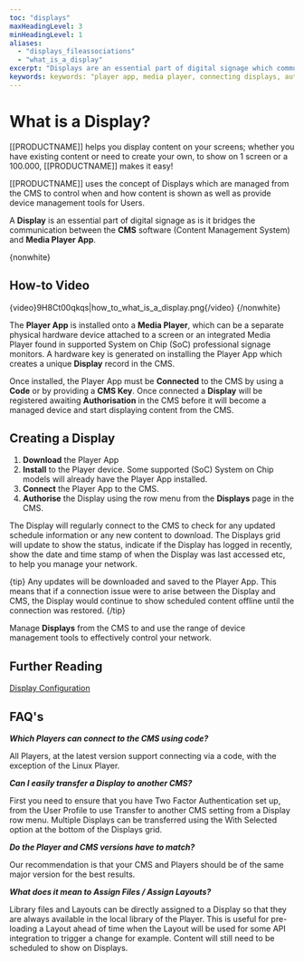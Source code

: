 ```yaml
---
toc: "displays"
maxHeadingLevel: 3
minHeadingLevel: 1
aliases:
  - "displays_fileassociations"
  - "what_is_a_display"      
excerpt: "Displays are an essential part of digital signage which communicate between the CMS and Media Player App"
keywords: keywords: "player app, media player, connecting displays, authorising displays, transfer display, assign files, assign layouts"
---
```


# What is a Display?

[[PRODUCTNAME]] helps you display content on your screens; whether you have existing content or need to create your own, to show on 1 screen or a 100.000, [[PRODUCTNAME]] makes it easy!

[[PRODUCTNAME]] uses the concept of Displays which are managed from the CMS to control when and how content is shown as well as provide device management tools for Users.

A **Display** is an essential part of digital signage as is it bridges the communication between the **CMS** software (Content Management System) and **Media Player App**. 

{nonwhite}

## How-to Video

{video}9H8Ct00qkqs|how_to_what_is_a_display.png{/video}
{/nonwhite}

The **Player App** is installed onto a **Media Player**, which can be a separate physical hardware device attached to a screen or an integrated Media Player found in supported System on Chip (SoC) professional signage monitors. A hardware key is generated on installing the Player App which creates a unique **Display** record in the CMS.

Once installed, the Player App must be **Connected** to the CMS by using a **Code** or by providing a **CMS Key**. Once connected a **Display** will be registered awaiting **Authorisation** in the CMS before it will become a managed device and start displaying content from the CMS.

## Creating a Display

1. **Download** the Player App
2. **Install** to the Player device. Some supported (SoC) System on Chip models will already have the Player App installed.
3. **Connect** the Player App to the CMS.
4. **Authorise** the Display using the row menu from the **Displays** page in the CMS.

The Display will regularly connect to the CMS to check for any updated schedule information or any new content to download. The Displays grid will update to show the status, indicate if the Display has logged in recently, show the date and time stamp of when the Display was last accessed etc, to help you manage your network.

{tip}
Any updates will be downloaded and saved to the Player App. This means that if a connection issue were to arise between the Display and CMS, the Display would continue to show scheduled content offline until the connection was restored.
{/tip}

Manage **Displays** from the CMS to and use the range of device management tools to effectively control your network. 

## Further Reading

[Display Configuration](/displays_configuration.html)

## FAQ's

***Which Players can connect to the CMS using code?***

All Players, at the latest version support connecting via a code, with the exception of the Linux Player.

***Can I easily transfer a Display to another CMS?***

First you need to ensure that you have Two Factor Authentication set up, from the User Profile to use Transfer to another CMS setting from a Display row menu. Multiple Displays can be transferred using the With Selected option at the bottom of the Displays grid.

***Do the Player and CMS versions have to match?***

Our recommendation is that your CMS and Players should be of the same major version for the best results.

***What does it mean to Assign Files / Assign Layouts?***

Library files and Layouts can be directly assigned to a Display so that they are always available in the local library of the Player. This is useful for pre-loading a Layout ahead of time when the Layout will be used for some API integration to trigger a change for example. Content will still need to be scheduled to show on Displays.












